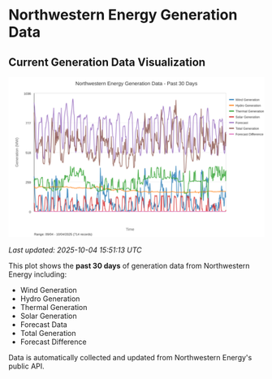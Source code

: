 # Northwestern Energy Generation Data

## Current Generation Data Visualization

![Northwestern Energy Generation Data](images/nwe_generation_plot.svg)

*Last updated: 2025-10-04 15:51:13 UTC*

This plot shows the **past 30 days** of generation data from Northwestern Energy including:
- Wind Generation
- Hydro Generation  
- Thermal Generation
- Solar Generation
- Forecast Data
- Total Generation
- Forecast Difference

Data is automatically collected and updated from Northwestern Energy's public API.

